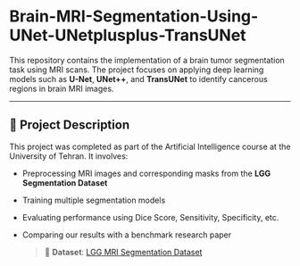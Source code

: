 # Brain-MRI-Segmentation-Using-UNet-UNetplusplus-TransUNet

This repository contains the implementation of a brain tumor segmentation task using MRI scans. The project focuses on applying deep learning models such as **U-Net**, **UNet++**, and **TransUNet** to identify cancerous regions in brain MRI images.

---

## 📄 Project Description

This project was completed as part of the Artificial Intelligence course at the University of Tehran. It involves:

- Preprocessing MRI images and corresponding masks from the **LGG Segmentation Dataset**
- Training multiple segmentation models
- Evaluating performance using Dice Score, Sensitivity, Specificity, etc.
- Comparing our results with a benchmark research paper

  > 📁 **Dataset**: [LGG MRI Segmentation Dataset](https://www.kaggle.com/datasets/mateuszbuda/lgg-mri-segmentation/data)


